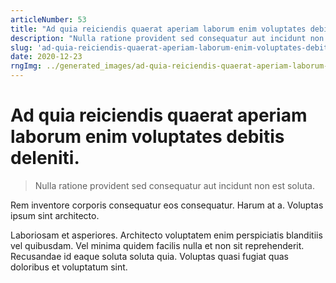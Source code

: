 ```yaml
---
articleNumber: 53
title: "Ad quia reiciendis quaerat aperiam laborum enim voluptates debitis deleniti."
description: "Nulla ratione provident sed consequatur aut incidunt non est soluta."
slug: 'ad-quia-reiciendis-quaerat-aperiam-laborum-enim-voluptates-debitis-deleniti.'
date: 2020-12-23
rngImg: ../generated_images/ad-quia-reiciendis-quaerat-aperiam-laborum-enim-voluptates-debitis-deleniti..jpg
---
```


# Ad quia reiciendis quaerat aperiam laborum enim voluptates debitis deleniti.

> Nulla ratione provident sed consequatur aut incidunt non est soluta.

Rem inventore corporis consequatur eos consequatur. Harum at a. Voluptas ipsum sint architecto.
 Laboriosam et asperiores. Architecto voluptatem enim perspiciatis blanditiis vel quibusdam. Vel minima quidem facilis nulla et non sit reprehenderit. Recusandae id eaque soluta soluta quia. Voluptas quasi fugiat quas doloribus et voluptatum sint.
